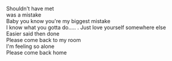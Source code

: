 Shouldn't have met  
was a mistake  
Baby you know you're my biggest mistake  
I know what you gotta do..... . Just love yourself somewhere else  
Easier said then done  
Please come back to my room  
I'm feeling so alone  
Please come back home